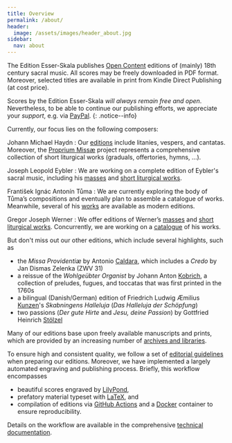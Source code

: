 ```yaml
---
title: Overview
permalink: /about/
header:
  image: /assets/images/header_about.jpg
sidebar:
  nav: about
---
```


The Edition Esser-Skala publishes [Open Content](https://opendefinition.org/od) editions of (mainly) 18th century sacral music. All scores may be freely downloaded in PDF format. Moreover, selected titles are available in print from Kindle Direct Publishing (at cost price).

Scores by the Edition Esser-Skala *will always remain free and open*. Nevertheless, to be able to continue our publishing efforts, we appreciate your *support*, e.g. via [PayPal](https://paypal.me/esserskala).
{: .notice--info}

Currently, our focus lies on the following composers:

Johann Michael Haydn
: Our [editions](/scores/johann-michael-haydn) include litanies, vespers, and cantatas. Moreover, the [Proprium Missæ](/projects/haydn-m-proprium-missae/) project represents a comprehensive collection of short liturgical works (graduals, offertories, hymns, …).

Joseph Leopold Eybler
: We are working on a complete edition of Eybler's sacral music, including his [masses](/scores/joseph-leopold-edler-von-eybler) and [short liturgical works](/projects/eybler-proprium-missae).

František Ignác Antonín Tůma
: We are currently exploring the body of Tůma’s compositions and eventually plan to assemble a catalogue of works. Meanwhile, several of his [works](/scores/frantisek-ignac-antonin-tuma) are available as modern editions.

Gregor Joseph Werner
: We offer editions of Werner’s [masses](/scores/gregor-joseph-werner) and [short liturgical works](/projects/werner-proprium-missae). Concurrently, we are working on a [catalogue](https://www.gregor-joseph-werner.at) of his works.

But don't miss out our other editions, which include several highlights, such as

- the *Missa Providentiæ* by Antonio [Caldara](/scores/antonio-caldara), which includes a *Credo* by Jan Dismas Zelenka (ZWV 31)
- a reissue of the *Wohlgeübter Organist* by Johann Anton [Kobrich](/scores/johann-anton-kobrich), a collection of preludes, fugues, and toccatas that was first printed in the 1760s
- a bilingual (Danish/German) edition of Friedrich Ludwig Æmilius [Kunzen](/scores/friedrich-ludwig-aemilius-kunzen)'s *Skabningens Halleluja* (*Das Halleluja der Schöpfung*)
- two passions (*Der gute Hirte* and *Jesu, deine Passion*) by Gottfried Heinrich [Stölzel](/scores/gottfried-heinrich-stoelzel)

Many of our editions base upon freely available manuscripts and prints, which are provided by an increasing number of [archives and libraries](sources-for-digital-versions).

To ensure high and consistent quality, we follow a set of [editorial guidelines](editorial-guidelines) when preparing our editions. Moreover, we have implemented a largely automated engraving and publishing process. Briefly, this workflow encompasses
- beautiful scores engraved by [LilyPond](https://lilypond.org),
- prefatory material typeset with [LaTeX](https://www.latex-project.org/), and
- compilation of editions via [GitHub Actions](https://github.com/features/actions) and a [Docker](https://www.docker.com/) container to ensure reproducibility.

Details on the workflow are available in the comprehensive [technical documentation](technical-documentation).
